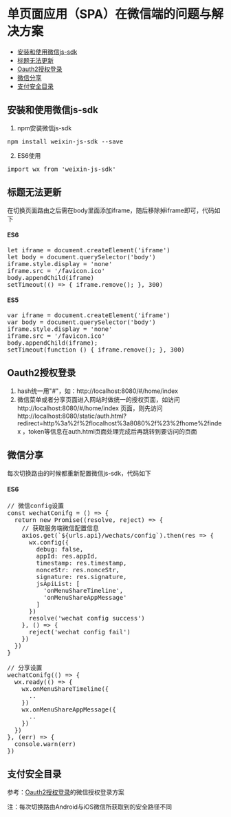 # 单页面应用（SPA）在微信端的问题与解决方案

- [安装和使用微信js-sdk](#安装和使用微信js-sdk)
- [标题无法更新](#标题无法更新)
- [Oauth2授权登录](#Oauth2授权登录)
- [微信分享](#微信分享)
- [支付安全目录](#支付安全目录)

## 安装和使用微信js-sdk
1. npm安装微信js-sdk
<pre>
npm install weixin-js-sdk --save
</pre>

2. ES6使用
<pre>
import wx from 'weixin-js-sdk'
</pre>

## 标题无法更新
在切换页面路由之后需在body里面添加iframe，随后移除掉iframe即可，代码如下
#### ES6
<pre>
let iframe = document.createElement('iframe')
let body = document.querySelector('body')
iframe.style.display = 'none'
iframe.src = '/favicon.ico'
body.appendChild(iframe)
setTimeout(() => { iframe.remove(); }, 300)
</pre>
#### ES5
<pre>
var iframe = document.createElement('iframe')
var body = document.querySelector('body')
iframe.style.display = 'none'
iframe.src = '/favicon.ico'
body.appendChild(iframe);
setTimeout(function () { iframe.remove(); }, 300)
</pre>

## Oauth2授权登录
1. hash统一用"#"，如：http://localhost:8080/#/home/index
2. 微信菜单或者分享页面进入网站时做统一的授权页面，如访问 http://localhost:8080/#/home/index 页面，则先访问 http://localhost:8080/static/auth.html?redirect=http%3a%2f%2flocalhost%3a8080%2f%23%2fhome%2findex ，token等信息在auth.html页面处理完成后再跳转到要访问的页面

## 微信分享
每次切换路由的时候都重新配置微信js-sdk，代码如下
#### ES6
<pre>
// 微信config设置
const wechatConifg = () => {
  return new Promise((resolve, reject) => {
    // 获取服务端微信配置信息
    axios.get(`${urls.api}/wechats/config`).then(res => {
      wx.config({
        debug: false,
        appId: res.appId,
        timestamp: res.timestamp,
        nonceStr: res.nonceStr,
        signature: res.signature,
        jsApiList: [
          'onMenuShareTimeline',
          'onMenuShareAppMessage'
        ]
      })
      resolve('wechat config success')
    }, () => {
      reject('wechat config fail')
    })
  })
}

// 分享设置
wechatConifg(() => {
  wx.ready(() => {
    wx.onMenuShareTimeline({
      ..
    })
    wx.onMenuShareAppMessage({
      ..
    })
  })
}, (err) => {
  console.warn(err)
})
</pre>

## 支付安全目录
参考：[Oauth2授权登录](#Oauth2授权登录)的微信授权登录方案

注：每次切换路由Android与iOS微信所获取到的安全路径不同